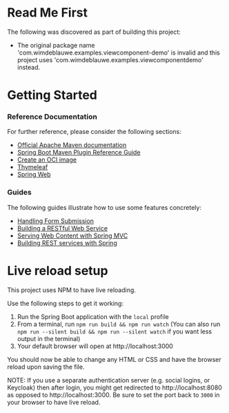 # Read Me First
The following was discovered as part of building this project:

* The original package name 'com.wimdeblauwe.examples.viewcomponent-demo' is invalid and this project uses 'com.wimdeblauwe.examples.viewcomponentdemo' instead.

# Getting Started

### Reference Documentation
For further reference, please consider the following sections:

* [Official Apache Maven documentation](https://maven.apache.org/guides/index.html)
* [Spring Boot Maven Plugin Reference Guide](https://docs.spring.io/spring-boot/docs/3.0.4/maven-plugin/reference/html/)
* [Create an OCI image](https://docs.spring.io/spring-boot/docs/3.0.4/maven-plugin/reference/html/#build-image)
* [Thymeleaf](https://docs.spring.io/spring-boot/docs/3.0.4/reference/htmlsingle/#web.servlet.spring-mvc.template-engines)
* [Spring Web](https://docs.spring.io/spring-boot/docs/3.0.4/reference/htmlsingle/#web)

### Guides
The following guides illustrate how to use some features concretely:

* [Handling Form Submission](https://spring.io/guides/gs/handling-form-submission/)
* [Building a RESTful Web Service](https://spring.io/guides/gs/rest-service/)
* [Serving Web Content with Spring MVC](https://spring.io/guides/gs/serving-web-content/)
* [Building REST services with Spring](https://spring.io/guides/tutorials/rest/)

# Live reload setup

This project uses NPM to have live reloading.

Use the following steps to get it working:

1. Run the Spring Boot application with the `local` profile
2. From a terminal, run `npm run build && npm run watch` (You can also run `npm run --silent build && npm run --silent watch` if you want less output in the terminal)
3. Your default browser will open at http://localhost:3000

You should now be able to change any HTML or CSS and have the browser reload upon saving the file.

NOTE: If you use a separate authentication server (e.g. social logins, or Keycloak) then after login,
you might get redirected to http://localhost:8080 as opposed to http://localhost:3000.
Be sure to set the port back to `3000` in your browser to have live reload.
